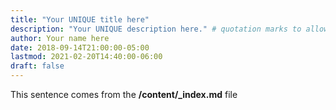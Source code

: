 ```yaml
---
title: "Your UNIQUE title here"
description: "Your UNIQUE description here." # quotation marks to allow colons where used
author: Your name here
date: 2018-09-14T21:00:00-05:00
lastmod: 2021-02-20T14:40:00-06:00
draft: false
---
```


This sentence comes from the **/content/_index.md** file